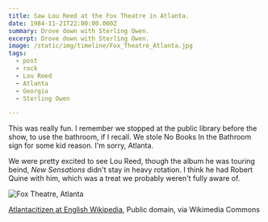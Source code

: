 ```yaml
---
title: Saw Lou Reed at the Fox Theatre in Atlanta.
date: 1984-11-21T22:00:00.000Z
summary: Drove down with Sterling Owen.
excerpt: Drove down with Sterling Owen.
image: /static/img/timeline/Fox_Theatre_Atlanta.jpg
tags:
  - post 
  - rock
  - Lou Reed
  - Atlanta
  - Georgia
  - Sterling Owen

---
```


This was really fun. I remember we stopped at the public library before the show, to use the bathroom, if I recall.
We stole No Books In the Bathroom sign for some kid reason. I'm sorry, Atlanta.

We were pretty excited to see Lou Reed, though the album he was touring beind, _New Sensations_ didn't stay in heavy rotation. I think he had Robert Quine with him, which was a treat we probably weren't fully aware of.

![Fox Theatre, Atlanta](/static/img/timeline/Fox_Theatre_Atlanta.jpg)

<a href="https://commons.wikimedia.org/wiki/File:Fox_Theatre_Atlanta.jpg">Atlantacitizen at English Wikipedia</a>, Public domain, via Wikimedia Commons

